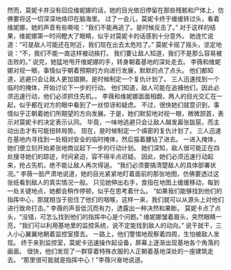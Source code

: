 然而，莫妮卡并没有回应维妮娜的话，她的目光依旧停留在那些残骸和尸体上，仿佛要将这一切深深地烙印在脑海里。
    过了一会儿，莫妮卡终于缓缓转过头，看着维妮娜，她的声音有些嘶哑：“我们不能再逃了。是时候反击了。”
    对于这样的结果，维妮娜第一时间瞪大了眼睛，似乎对莫妮卡的话感到十分意外。
    她连忙说道：“可是敌人可能还在附近，我们现在出去太危险了。”
    莫妮卡摇了摇头，坚定地说：“不，我们不能一直这样被动挨打。
    我们要让敌人知道，我们不是那么容易被击败的。”
    说完，她猛地甩开维妮娜的手，转身朝着基地的深处走去。
    李薇和维妮娜对视一眼，事情似乎朝着预期的方向进行发展，默默的点了点头。
    他们都知道，逃避只会让敌人更加猖獗。是时候制定一个复仇计划了。
    三人迅速找到一个临时的掩体，开始讨论下一步的行动。
    他们知道，敌人可能在追捕他们，因此必须迅速行动，他们必须抓住先机。。
    李薇和维妮娜面面相觑，两人的目光交汇在一起，似乎都在对方的眼中看到了一丝惊讶和疑虑。
    不过，很快她们就意识到，事情似乎正朝着她们所期望的方向发展。于是，她们默契地对视一眼，微微颔首，表示对莫妮卡的决定表示认同。
    毕竟，一味地逃避只会让敌人越发嚣张跋扈，而主动出击才有可能扭转局势。
    现在，是时候制定一个缜密的复仇计划了。
    三人迅速在基地内寻找到一处相对安全的临时掩体，然后猫着腰钻了进去。
    一进入掩体，她们便立刻开始紧张地商议起下一步的行动计划。
    她们深知，敌人很可能正在四处搜寻她们的踪迹，时间紧迫，容不得半点迟疑。
    因此，她们必须迅速行动起来，抢占先机，绝不能让敌人再次得逞。
    “我们必须要搞清楚敌人的具体部署状况。”
    李薇一脸严肃地说道，她的目光紧紧地盯着面前的那张地图，仿佛要透过这张纸看到敌人的真实情况一般。
    只见她伸出右手，食指在地图上缓缓移动，每到一处关键地点，她都会稍作停顿，似乎在思考着什么。
    “如果我们能够找到他们的指挥中心，那就相当于扼住了他们的咽喉，这样一来，我们就可以从源头上对他们进行致命打击。”
    李薇的声音低沉而有力，透露出一种决然和果断。
    莫妮卡点了点头，“没错，可怎么找到他们的指挥中心是个问题。”
    维妮娜皱着眉头，突然眼睛一亮，“我们可以利用基地里的监控系统，说不定能找到敌人的动向。”
    说干就干，三人小心翼翼地朝着监控室摸去。
    一路上，他们警惕地观察着四周，生怕被敌人发现。
    终于来到监控室，莫妮卡迅速操作起设备，屏幕上逐渐出现基地各个角落的画面。
    很快，他们发现了一群穿着特殊衣服的人正朝着基地深处的一座建筑走去。
    “那里很可能就是指挥中心！”李薇兴奋地说道。